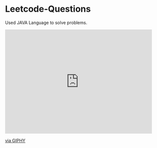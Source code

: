 # Leetcode-Questions
Used JAVA Language to solve problems.

<iframe src="https://giphy.com/embed/fwbZnTftCXVocKzfxR" width="480" height="340" frameBorder="0" class="giphy-embed" allowFullScreen></iframe><p><a href="https://giphy.com/gifs/PLCnext-plcnext-phoenixcontact-plcnexttechnology-fwbZnTftCXVocKzfxR">via GIPHY</a></p>
